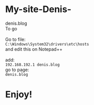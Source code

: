 # My-site-Denis-
denis.blog
<br>To go</br>
<br>Go to file:</br>
<code>C:\Windows\System32\drivers\etc\hosts</code>
<br>and edit this on Notepad++</br>
<br>add:</br>
<code>192.168.192.1 denis.blog</code>
<br>go to page:</br>
<code>denis.blog</code>
<h1>Enjoy!</h1>
